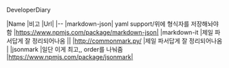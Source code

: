 DeveloperDiary

|Name |비고 |Url|
|--
|markdown-json| yaml support/위에 형식자를 저장해놔야함 |https://www.npmjs.com/package/markdown-json|
|markdown-it |제일 파서답게 잘 정리되어나옴 ||
|http://commonmark.py/ |제일 파서답게 잘 정리되어나옴 |
|jsonmark |일단 이게 최고,, order를 나눠줌 |https://www.npmjs.com/package/jsonmark|
